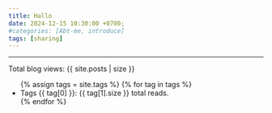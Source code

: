 ```yaml
---
title: Hallo
date: 2024-12-15 10:30:00 +0700;
#categories: [Abt-me, introduce]
tags: [sharing]     
---
```


---
Total blog views: {{ site.posts | size }}    

<ul class="tag-list">
  {% assign tags = site.tags %}
  {% for tag in tags %}
    <li>
      Tags {{ tag[0] }}: {{ tag[1].size }} total reads.
    </li>
  {% endfor %}
</ul>

